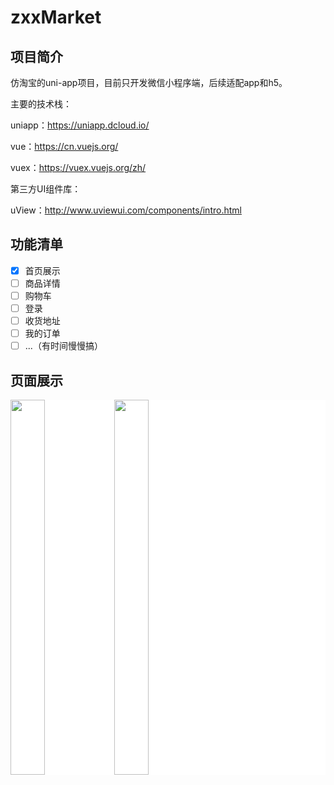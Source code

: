 # zxxMarket

## 项目简介

仿淘宝的uni-app项目，目前只开发微信小程序端，后续适配app和h5。

主要的技术栈：

uniapp：https://uniapp.dcloud.io/

vue：https://cn.vuejs.org/

vuex：https://vuex.vuejs.org/zh/

第三方UI组件库：

uView：http://www.uviewui.com/components/intro.html

## 功能清单

- [x] 首页展示
- [ ] 商品详情
- [ ] 购物车
- [ ] 登录
- [ ] 收货地址
- [ ] 我的订单
- [ ] ...（有时间慢慢搞）

## 页面展示

<div style="display: flex;background-color: #fff">
  <image src="https://s1.ax1x.com/2020/09/06/we4SoT.jpg" style="width:33%;height:600px"></image>
  <image src="https://s1.ax1x.com/2020/09/06/we4FSJ.jpg" style="width:33%;height:600px"></image>
</div>





